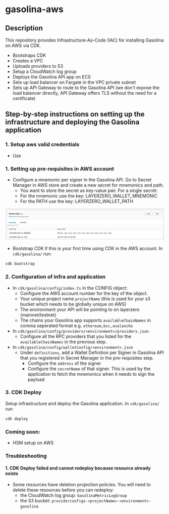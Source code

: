 # gasolina-aws

## Description
This repository provides Infrastructure-As-Code (IAC) for installing Gasolina on AWS via CDK.
- Bootstraps CDK
- Creates a VPC
- Uploads providers to S3
- Setup a CloudWatch log group
- Deploys the Gasolina API app on ECS
- Sets up load balancer on Fargate in the VPC private subnet
- Sets up API Gateway to route to the Gasolina API (we don't expose the load balancer directly, API Gateway offers TLS without the need for a certificate)

## Step-by-step instructions on setting up the infrastructure and deploying the Gasolina application

### 1. Setup aws valid credentials
- Use

### 1. Setting up pre-requisites in AWS account
- Configure a mnemonic per signer in the Gasolina API. Go to Secret Manager in AWS store and create a new secret for mnemonics and path.
  - You want to store the secret as key-value pair. For a single secret:
  - For the mnemonic use the key: LAYERZERO_WALLET_MNEMONIC
  - For the PATH use the key: LAYERZERO_WALLET_PATH

![img.png](assets/secret-manager-setup.png)
- Bootstrap CDK if this is your first time using CDK in the AWS account. In `cdk/gasolina/` run:
```bash
cdk bootstrap 
```

### 2. Configuration of infra and application
- In `cdk/gasolina/config/index.ts` in the CONFIG object:
  - Configure the AWS account number for the key of the object.
  - Your unique project name `projectName` (this is used for your s3 bucket which needs to be globally unique on AWS)
  - The environment your API will be pointing to on layerzero (mainnet/testnet)
  - The chains your Gasolina app supports `availableChainNames` in comma seperated format e.g. `ethereum,bsc,avalanche`
- In `cdk/gasolina/config/providers/<environment>/providers.json` 
  - Configure all the RPC providers that you listed for the `availableChainNames` in the previous step.
- In `cdk/gasolina/config/walletConfig/<environment>.json`
  - Under `definitions`, add a Wallet Definition per Signer in Gasolina API that you registered in Secret Manager in the pre-requisites step.
    - Configure the `address` of the signer
    - Configure the `secretName` of that signer. This is used by the application to fetch the mnemonics when it needs to sign the payload

### 3. CDK Deploy
Setup infrastructure and deploy the Gasolina application.
In `cdk/gasolina/` run:
```bash
cdk deploy
```

### Coming soon:
- HSM setup on AWS

### Troubleshooting
#### 1. CDK Deploy failed and cannot redeploy because resource already exists
- Some resources have deletion projection policies. You will need to delete these resources before you can redeploy:
  - the CloudWatch log group: `GasolinaMetricLogGroup`
  - the S3 bucket: `providerconfigs-<projectName>-<environment>-gasolina`